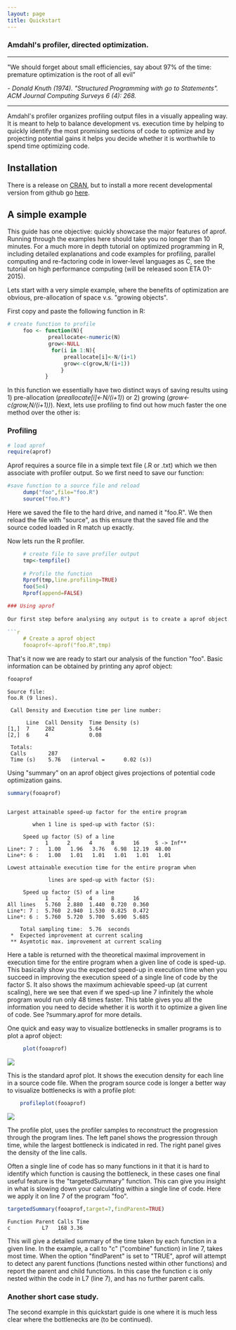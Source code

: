 ```yaml
---
layout: page
title: Quickstart
---
```


### Amdahl's profiler, directed optimization.
----

"We should forget about small efficiencies, say about 97% of the time: premature optimization is the root of all evil"

 *- Donald Knuth (1974). "Structured Programming with go to Statements". ACM Journal Computing Surveys 6 (4): 268.*

----

Amdahl's profiler organizes profiling output files in a visually appealing way. It is meant to help to balance development vs. execution time by helping to quickly identify the most promising sections of code to optimize and by projecting potential gains it helps you decide whether it is worthwhile to spend time optimizing code.


## Installation 

There is a release on [CRAN](http://cran.r-project.org/web/packages/aprof/index.html),
but to install a more recent developmental version from github go [here](https://github.com/MarcoDVisser/aprof).

## A simple example

This guide has one objective: quickly showcase the major features of aprof. Running through the examples here should take you
no longer than 10 minutes. For a much more in depth tutorial on optimized programming in R, including detailed explanations and code examples for
profiling, parallel computing and re-factoring code in lower-level languages as C, see the tutorial on high performance computing (will be released soon ETA 01-2015).

Lets start with a very simple example, where the benefits of optimization are obvious, pre-allocation of space v.s. "growing objects".

First copy and paste the following function in R:

```r
# create function to profile
     foo <- function(N){
             preallocate<-numeric(N)
             grow<-NULL
              for(i in 1:N){
                  preallocate[i]<-N/(i+1)
                  grow<-c(grow,N/(i+1))
                 }
            }
```

In this function we essentially have two distinct ways of saving results using 1) pre-allocation (*preallocate[i]<-N/(i+1)*) or 2) growing (*grow<-c(grow,N/(i+1))*).
Next, lets use profiling to find out how much faster the one method over the other is:

### Profiling

```r
# load aprof
require(aprof)
```

Aprof requires a source file in a simple text file (.R or .txt) which we then associate with profiler output. So we first need to save our function:

```r
#save function to a source file and reload
     dump("foo",file="foo.R")
     source("foo.R")
```
Here we saved the file to the hard drive, and named it "foo.R". We then reload the file with "source", as this ensure that the saved file and the source coded loaded in R match up exactly.

Now lets run the R profiler.

```r
     # create file to save profiler output
     tmp<-tempfile()
     
     # Profile the function
     Rprof(tmp,line.profiling=TRUE)
     foo(5e4)
     Rprof(append=FALSE)

### Using aprof
     
Our first step before analysing any output is to create a aprof object. Here we link the profiler output to the source file.
     
```r     
     # Create a aprof object
     fooaprof<-aprof("foo.R",tmp)
```

That's it now we are ready to start our analysis of the function "foo". Basic information can be obtained by printing any aprof object:

```r
fooaprof
```
```
Source file:
foo.R (9 lines).

 Call Density and Execution time per line number:

      Line  Call Density  Time Density (s)
[1,]  7     282           5.64            
[2,]  6     4             0.08            

 Totals:
 Calls		 287 
 Time (s)	 5.76 	(interval = 	 0.02 (s))
```

Using "summary" on an aprof object  gives projections of potential code optimization gains. 

```r
summary(fooaprof)
```
```

Largest attainable speed-up factor for the entire program

        when 1 line is sped-up with factor (S): 

	 Speed up factor (S) of a line 
            1      2      4      8      16     S -> Inf**
Line*: 7 :   1.00   1.96   3.76   6.98  12.19  48.00     
Line*: 6 :   1.00   1.01   1.01   1.01   1.01   1.01     

Lowest attainable execution time for the entire program when

             lines are sped-up with factor (S):

	 Speed up factor (S) of a line  
            1      2      4      8      16   
All lines   5.760  2.880  1.440  0.720  0.360
Line*: 7 :  5.760  2.940  1.530  0.825  0.472
Line*: 6 :  5.760  5.720  5.700  5.690  5.685

    Total sampling time:  5.76  seconds
 *  Expected improvement at current scaling
 ** Asymtotic max. improvement at current scaling
```

Here a table is returned with the theoretical maximal improvement in execution time for the entire program when a given line of code is sped-up.
This basically show you the expected speed-up in execution time when you succeed in improving the execution speed of a single line of code by
the factor S. It also shows the maximum achievable speed-up (at current scaling), here we see that even if we sped-up line 7 infinitely the whole program
would run only 48 times faster. This table gives you all the information you need to decide whether it is worth it to optimize a given line of code.
See ?summary.aprof for more details.

One quick and easy way to visualize bottlenecks in smaller programs is to plot a aprof object:

```r
     plot(fooaprof)

```
![](http://i.imgur.com/lb1UBCI.png)

This is the standard aprof plot. It shows the execution density for each line in a source code file. When the program source code is longer a better way to visualize bottlenecks is with a profile plot:


``` r
    profileplot(fooaprof)
``` 
![](http://i.imgur.com/yFy3fLY.png)

The profile plot, uses the profiler samples to reconstruct the progression through the program lines. The left panel shows the progression through time, while the largest bottleneck is indicated in red. The right panel gives the density of the line calls.

Often a single line of code has so many functions in it that it is hard to identify which function is causing the bottleneck, in these cases one final useful feature is the "targetedSummary" function. This can give you insight in what is slowing down your calculating within a single line of code. Here we apply it on line 7 of the program "foo". 

```r
targetedSummary(fooaprof,target=7,findParent=TRUE)
```

```
Function Parent Calls Time
c   	   L7   168 3.36
```


This will give a detailed summary of the time taken by each function in a given line. In the example, a call to "c" ("combine" function) in line 7, takes most time. When the option "findParent" is set to "TRUE", aprof will attempt to detect any parent functions (functions nested within other functions) and report the parent and child functions. In this case the function c is only nested within the code in L7 (line 7), and has no further parent calls.   


### Another short case study.

The second example in this quickstart guide is one where it is much less clear where the bottlenecks are (to be continued).